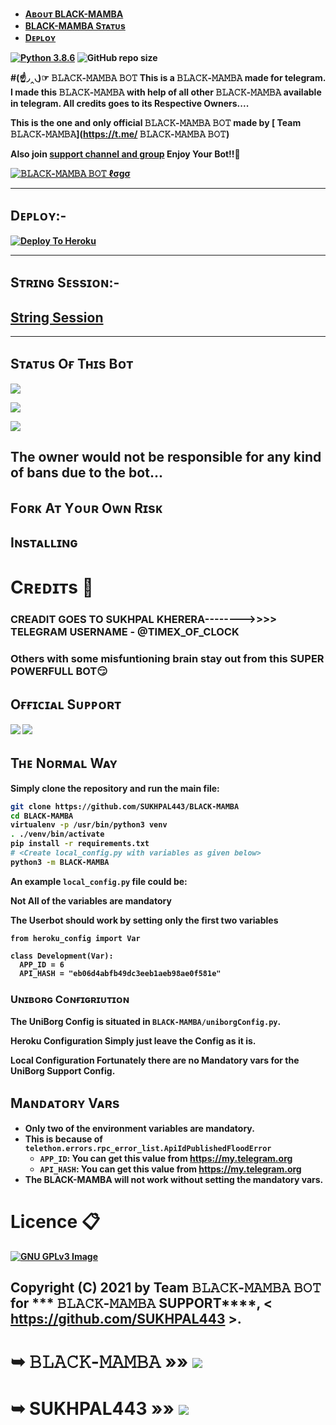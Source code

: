 
* <b><a href ="https://github.com/SUKHPAL443/BLACK-MAMBA#%CF%85%E2%84%93%D1%82%D1%8F%CE%B1-%CF%87-%D0%B2%CF%83%D1%82">Aʙᴏᴜᴛ BLACK-MAMBA </a>
* <b><a href="https://github.com/SUKHPAL443/BLACK-MAMBA/blob/main/README.md#s%E1%B4%9B%E1%B4%80%E1%B4%9B%E1%B4%9Cs-o%D2%93-t%CA%9C%C9%AAs-b%E1%B4%8F%E1%B4%9B">BLACK-MAMBA Sᴛᴀᴛᴜs <a/>
* <b><a href="https://github.com/SUKHPAL443/BLACK-MAMBA#d%E1%B4%87%E1%B4%98%CA%9F%E1%B4%8F%CA%8F-">Dᴇᴘʟᴏʏ</a>


[![Python 3.8.6](https://img.shields.io/badge/Python-3.8.6%20or%20newer-blue.svg)](https://www.python.org/downloads/release/python-386/)
![GitHub repo size](https://img.shields.io/github/repo-size/SUKHPAL443/BLACK-MAMBA)


#(☝◞‸◟)☞ 𝙱𝙻𝙰𝙲𝙺-𝙼𝙰𝙼𝙱𝙰 𝙱𝙾𝚃
This is a 𝙱𝙻𝙰𝙲𝙺-𝙼𝙰𝙼𝙱𝙰 made for telegram. I made this 𝙱𝙻𝙰𝙲𝙺-𝙼𝙰𝙼𝙱𝙰 with help of all other 𝙱𝙻𝙰𝙲𝙺-𝙼𝙰𝙼𝙱𝙰 available in telegram. All credits goes to its Respective Owners....

This is the one and only official 𝙱𝙻𝙰𝙲𝙺-𝙼𝙰𝙼𝙱𝙰 𝙱𝙾𝚃 made by [ Team 𝙱𝙻𝙰𝙲𝙺-𝙼𝙰𝙼𝙱𝙰](https://t.me/ 𝙱𝙻𝙰𝙲𝙺-𝙼𝙰𝙼𝙱𝙰 𝙱𝙾𝚃) 

Also join [support channel and group](https://github.com/SUKHPAL443/BLACK-MAMBA#o%D2%93%D2%93%C9%AA%E1%B4%84%C9%AA%E1%B4%80%CA%9F-s%E1%B4%9C%E1%B4%98%E1%B4%98%E1%B4%8F%CA%80%E1%B4%9B) Enjoy Your Bot!!💝

[![ 𝙱𝙻𝙰𝙲𝙺-𝙼𝙰𝙼𝙱𝙰 𝙱𝙾𝚃 ℓσgσ](https://telegra.ph/file/76e47f1f4cf7a5b0e5d1a.jpg)](https://t.me/BLACK_MAMBA_SUPPORT)

-------------------------------------------------

## Dᴇᴘʟᴏʏ:-

[![Deploy To Heroku](https://www.herokucdn.com/deploy/button.svg)](https://dashboard.heroku.com/new?button-url=https%3A%2F%2Fgithub.com%2FSUKHPAL443%2FBLACK-MAMBA&template=https%3A%2F%2Fgithub.com%2FSUKHPAL443%2FBLACK-MAMBA)

------------------------------------------------

## Sᴛʀɪɴɢ Sᴇssɪᴏɴ:-

## [String Session](https://replit.com/SUKHPAL443/BLACK-MAMBA#session.py)

-------------------------------------------------

## Sᴛᴀᴛᴜs Oғ Tʜɪs Bᴏᴛ
<p align="left"><a href="https://github.com/SUKHPAL443/BLACK-MAMBA/network/members"><img src="https://img.shields.io/github/forks/SUKHPAL443/BLACK-MAMBA?label=Forks&logoColor=pink&style=social"></a><p align="left"><a href="https://github.com/SUKHPAL443/BLACK-MAMBA/stargazers"><img src="https://img.shields.io/github/stars/SUKHPAL443/BLACK-MAMBA?logoColor=red&style=social"></a><p align="left"><a href="https://github.com/SUKHPAL443/BLACK-MAMBA"><img src="https://img.shields.io/github/last-commit/SUKHPAL443/BLACK-MAMBA?style=plastic"></a>

## The owner would not be responsible for any kind of bans due to the bot...
## Fᴏʀᴋ Aᴛ Yᴏᴜʀ Oᴡɴ Rɪsᴋ
## Iɴsᴛᴀʟʟɪɴɢ

# Cʀᴇᴅɪᴛs 📍
### CREADIT GOES TO SUKHPAL KHERERA-------->>>> TELEGRAM USERNAME - @TIMEX_OF_CLOCK
  
### Others with some misfuntioning brain stay out from this SUPER POWERFULL BOT😏

## Oғғɪᴄɪᴀʟ Sᴜᴘᴘᴏʀᴛ
<a href="https://telegram.me/BLACK_MAMBA_SUPPORT"><img src="https://img.shields.io/badge/Join-Support%20Channel-red.svg?style=for-the-badge&logo=Telegram"></a>
<a href="https://telegram.me/BLACK_MAMBA_SUPPORT"><img src="https://img.shields.io/badge/Join-Support%20Group-blue.svg?style=for-the-badge&logo=Telegram"></a>

## Tʜᴇ Nᴏʀᴍᴀʟ Wᴀʏ

Simply clone the repository and run the main file:
```sh
git clone https://github.com/SUKHPAL443/BLACK-MAMBA
cd BLACK-MAMBA
virtualenv -p /usr/bin/python3 venv
. ./venv/bin/activate
pip install -r requirements.txt
# <Create local_config.py with variables as given below>
python3 -m BLACK-MAMBA
```

An example `local_config.py` file could be:

**Not All of the variables are mandatory**

__The Userbot should work by setting only the first two variables__

```python3
from heroku_config import Var

class Development(Var):
  APP_ID = 6
  API_HASH = "eb06d4abfb49dc3eeb1aeb98ae0f581e"
```

### Uɴɪʙᴏʀɢ Cᴏɴғɪɢʀɪᴜᴛɪᴏɴ

The UniBorg Config is situated in `BLACK-MAMBA/uniborgConfig.py`.

**Heroku Configuration**
Simply just leave the Config as it is.

**Local Configuration**
Fortunately there are no Mandatory vars for the UniBorg Support Config.

## Mᴀɴᴅᴀᴛᴏʀʏ Vᴀʀs

- Only two of the environment variables are mandatory.
- This is because of `telethon.errors.rpc_error_list.ApiIdPublishedFloodError`
    - `APP_ID`:   You can get this value from https://my.telegram.org 
    - `API_HASH`:   You can get this value from https://my.telegram.org
- The BLACK-MAMBA will not work without setting the mandatory vars.


# Licence 📋
[![GNU GPLv3 Image](https://www.gnu.org/graphics/gplv3-127x51.png)](http://www.gnu.org/licenses/gpl-3.0.en.html)  

## Copyright (C) 2021 by Team  𝙱𝙻𝙰𝙲𝙺-𝙼𝙰𝙼𝙱𝙰 𝙱𝙾𝚃 for *** 𝙱𝙻𝙰𝙲𝙺-𝙼𝙰𝙼𝙱𝙰 SUPPORT****, < https://github.com/SUKHPAL443 >.


# ➥  𝙱𝙻𝙰𝙲𝙺-𝙼𝙰𝙼𝙱𝙰   »»  <a href="https://github.com/SUKHPAL443/BLACK-MAMBA" alt="BLACK-MAMBA"> <img src="https://img.shields.io/badge/ 𝙱𝙻𝙰𝙲𝙺-𝙼𝙰𝙼𝙱𝙰-413839?logo=github" /></a>
# ➥ SUKHPAL443  »»  <a href="https://github.com/SUKHPAL443" alt="sukhpal443"> <img src="https://img.shields.io/badge/SUKHPAL443-BCE954?logo=github" /></a>
